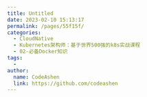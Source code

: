 ```yaml
---
title: Untitled
date: 2023-02-10 15:13:17
permalink: /pages/55f15f/
categories:
  - CloudNative
  - Kubernetes架构师：基于世界500强的k8s实战课程
  - 02-必备Docker知识
tags:
  - 
author: 
  name: CodeAshen
  link: https://github.com/codeashen
---
```


